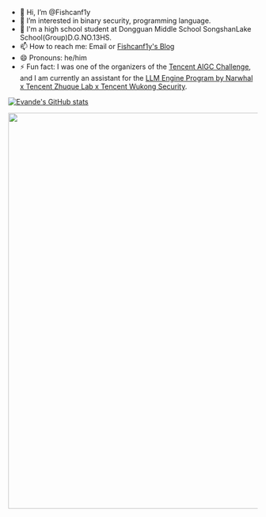 - 👋 Hi, I’m @Fishcanf1y
- 👀 I’m interested in binary security, programming language.
- 🏫 I'm a high school student at Dongguan Middle School SongshanLake School(Group)D.G.NO.13HS.
- 📫 How to reach me: Email or [Fishcanf1y's Blog](https://github.com/Fishcanf1y)
- 😄 Pronouns: he/him
- ⚡ Fun fact: I was one of the organizers of the [Tencent AIGC Challenge](https://bbs.kanxue.com/thread-286577.htm), and I am currently an assistant for the [LLM Engine Program by Narwhal x Tencent Zhuque Lab x Tencent Wukong Security](https://securenexuslab.github.io/2025/07/16/LLM-engine-plan/).

[![Evande's GitHub stats](https://github-readme-stats.vercel.app/api?username=Fishcanf1y)](https://github.com/anuraghazra/github-readme-stats)

<img height="800px" src="https://github-readme-stats.vercel.app/api/top-langs/?username=Fishcanf1y&layout=compact&theme=light&hide=javascript,html,css,ejs" />



